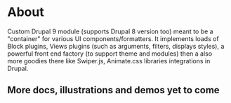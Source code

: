 # About
Custom Drupal 9 module (supports Drupal 8 version too) meant to be a "container" for various UI components/formatters. It implements loads of Block plugins, Views plugins (such as arguments, filters, displays styles), a powerful front end factory (to support theme and modules) then a also more goodies there like Swiper.js, Animate.css libraries integrations in Drupal.

## More docs, illustrations and demos yet to come

